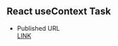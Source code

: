 
## React useContext Task ##      
* Published URL   
 [LINK](https://reactusecontexttask.netlify.app/)

